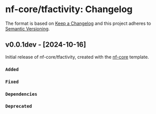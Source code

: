 # nf-core/tfactivity: Changelog

The format is based on [Keep a Changelog](https://keepachangelog.com/en/1.0.0/)
and this project adheres to [Semantic Versioning](https://semver.org/spec/v2.0.0.html).

## v0.0.1dev - [2024-10-16]

Initial release of nf-core/tfactivity, created with the [nf-core](https://nf-co.re/) template.

### `Added`

### `Fixed`

### `Dependencies`

### `Deprecated`
